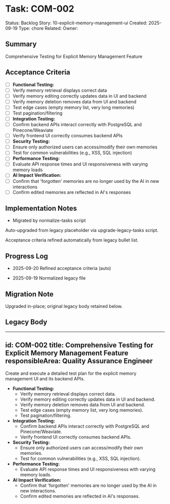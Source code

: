 # Task: COM-002
Status: Backlog
Story: 10-explicit-memory-management-ui
Created: 2025-09-19
Type: chore
Related:
Owner:

## Summary
Comprehensive Testing for Explicit Memory Management Feature

## Acceptance Criteria

- [ ] **Functional Testing:**
- [ ] Verify memory retrieval displays correct data
- [ ] Verify memory editing correctly updates data in UI and backend
- [ ] Verify memory deletion removes data from UI and backend
- [ ] Test edge cases (empty memory list, very long memories)
- [ ] Test pagination/filtering
- [ ] **Integration Testing:**
- [ ] Confirm backend APIs interact correctly with PostgreSQL and Pinecone/Weaviate
- [ ] Verify frontend UI correctly consumes backend APIs
- [ ] **Security Testing:**
- [ ] Ensure only authorized users can access/modify their own memories
- [ ] Test for common vulnerabilities (e.g., XSS, SQL injection)
- [ ] **Performance Testing:**
- [ ] Evaluate API response times and UI responsiveness with varying memory loads
- [ ] **AI Impact Verification:**
- [ ] Confirm that 'forgotten' memories are no longer used by the AI in new interactions
- [ ] Confirm edited memories are reflected in AI's responses

## Implementation Notes
- Migrated by normalize-tasks script

Auto-upgraded from legacy placeholder via upgrade-legacy-tasks script.


Acceptance criteria refined automatically from legacy bullet list.
## Progress Log
- 2025-09-20 Refined acceptance criteria (auto)

- 2025-09-19 Normalized legacy file
## Migration Note
Upgraded in-place; original legacy body retained below.

## Legacy Body
---
id: COM-002
title: Comprehensive Testing for Explicit Memory Management Feature
responsibleArea: Quality Assurance Engineer
---
Create and execute a detailed test plan for the explicit memory management UI and its backend APIs.
*   **Functional Testing:**
    *   Verify memory retrieval displays correct data.
    *   Verify memory editing correctly updates data in UI and backend.
    *   Verify memory deletion removes data from UI and backend.
    *   Test edge cases (empty memory list, very long memories).
    *   Test pagination/filtering.
*   **Integration Testing:**
    *   Confirm backend APIs interact correctly with PostgreSQL and Pinecone/Weaviate.
    *   Verify frontend UI correctly consumes backend APIs.
*   **Security Testing:**
    *   Ensure only authorized users can access/modify their own memories.
    *   Test for common vulnerabilities (e.g., XSS, SQL injection).
*   **Performance Testing:**
    *   Evaluate API response times and UI responsiveness with varying memory loads.
*   **AI Impact Verification:**
    *   Confirm that 'forgotten' memories are no longer used by the AI in new interactions.
    *   Confirm edited memories are reflected in AI's responses.